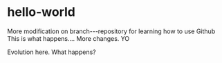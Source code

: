 # hello-world
More modification on branch---repository for learning how to use Github
This is what happens....
More changes. YO

Evolution here. What happens?
